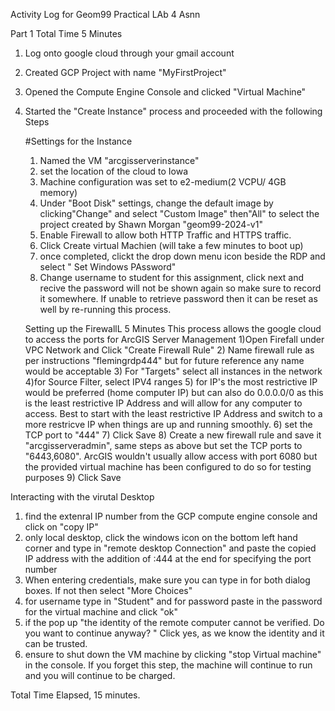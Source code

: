 Activity Log for Geom99 Practical LAb 4 Asnn

Part 1 Total Time 5 Minutes
1) Log onto google cloud through your gmail account 
2) Created GCP Project with name "MyFirstProject"
3) Opened the Compute Engine Console and clicked "Virtual Machine"
4) Started the "Create Instance" process and proceeded with the following Steps

   #Settings for the Instance
   1) Named the VM "arcgisserverinstance"
   2) set the location of the cloud to Iowa
   3) Machine configuration was set to e2-medium(2 VCPU/ 4GB memory)
   4) Under "Boot Disk" settings, change the default image by clicking"Change" and select "Custom Image" then"All" to select the project created by Shawn Morgan "geom99-2024-v1"
   5) Enable Firewall to allow both HTTP Traffic and HTTPS traffic.
   6) Click Create virtual Machien (will take a few minutes to boot up)
   7) once completed, clickt the drop down menu icon beside the RDP and select " Set Windows PAssword"
   8) Change username to student for this assignment, click next and recive the password will not be shown again so make sure to record it somewhere.  If unable to retrieve password then it can be reset as well by re-running this process.


   Setting up the FirewallL 5 Minutes
This process allows the google cloud to access the ports for ArcGIS Server Management
   1)Open Firefall  under VPC Network and Click "Create Firewall Rule"
   2) Name firewall rule as per instructions "flemingrdp444" but for future reference any name would be acceptable
   3) For "Targets" select  all instances in the network
   4)for Source Filter,  select IPV4 ranges
   5) for IP's the most restrictive IP would be preferred (home computer IP) but can also do 0.0.0.0/0 as this is the least restrictive IP Address and will allow for any computer to access.  Best to start with the least restrictive IP Address and switch to a more restricve IP when things are up and running smoothly.
   6) set the TCP port to "444"
   7) Click Save
   8) Create a new firewall rule and save it "arcgisserveradmin", same steps as above but set the TCP ports to "6443,6080".  ArcGIS wouldn't usually allow access with port 6080 but the provided virtual machine has been configured to do so for testing purposes
   9) Click Save
  

Interacting with the virutal Desktop

1) find the extenral IP number from the GCP compute engine console and click on "copy IP"
2) only local desktop, click the windows icon on the bottom left hand corner and type in  "remote desktop Connection" and paste the copied IP address with the addition of :444 at the end for specifying the port number
3) When entering credentials, make sure you can type in for both dialog boxes.  If not then select "More Choices"
4) for username type in "Student" and for password paste in the password for the virtual machine and click "ok"
5) if the pop up "the identity of the remote computer cannot be verified.  Do you want to continue anyway? "  Click yes, as we know the identity and it can be trusted.
6) ensure to shut down the VM machine by clicking "stop Virtual machine" in the console.  If you forget this step, the machine will continue to run and you will continue to be charged.

Total Time Elapsed, 15 minutes.


  
      
